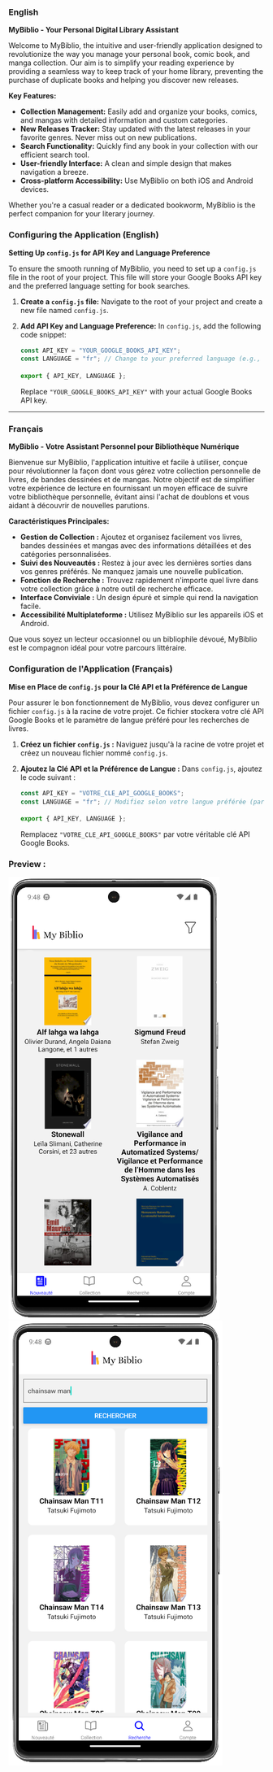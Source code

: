 ### English

**MyBiblio - Your Personal Digital Library Assistant**

Welcome to MyBiblio, the intuitive and user-friendly application designed to revolutionize the way you manage your personal book, comic book, and manga collection. Our aim is to simplify your reading experience by providing a seamless way to keep track of your home library, preventing the purchase of duplicate books and helping you discover new releases.

**Key Features:**

- **Collection Management:** Easily add and organize your books, comics, and mangas with detailed information and custom categories.
- **New Releases Tracker:** Stay updated with the latest releases in your favorite genres. Never miss out on new publications.
- **Search Functionality:** Quickly find any book in your collection with our efficient search tool.
- **User-friendly Interface:** A clean and simple design that makes navigation a breeze.
- **Cross-platform Accessibility:** Use MyBiblio on both iOS and Android devices.

Whether you're a casual reader or a dedicated bookworm, MyBiblio is the perfect companion for your literary journey.

### Configuring the Application (English)

**Setting Up `config.js` for API Key and Language Preference**

To ensure the smooth running of MyBiblio, you need to set up a `config.js` file in the root of your project. This file will store your Google Books API key and the preferred language setting for book searches.

1. **Create a `config.js` file:**
   Navigate to the root of your project and create a new file named `config.js`.

2. **Add API Key and Language Preference:**
   In `config.js`, add the following code snippet:
   ```javascript
   const API_KEY = "YOUR_GOOGLE_BOOKS_API_KEY";
   const LANGUAGE = "fr"; // Change to your preferred language (e.g., "en" for English)

   export { API_KEY, LANGUAGE };
   ```

   Replace `"YOUR_GOOGLE_BOOKS_API_KEY"` with your actual Google Books API key.

---

### Français

**MyBiblio - Votre Assistant Personnel pour Bibliothèque Numérique**

Bienvenue sur MyBiblio, l'application intuitive et facile à utiliser, conçue pour révolutionner la façon dont vous gérez votre collection personnelle de livres, de bandes dessinées et de mangas. Notre objectif est de simplifier votre expérience de lecture en fournissant un moyen efficace de suivre votre bibliothèque personnelle, évitant ainsi l'achat de doublons et vous aidant à découvrir de nouvelles parutions.

**Caractéristiques Principales:**

- **Gestion de Collection :** Ajoutez et organisez facilement vos livres, bandes dessinées et mangas avec des informations détaillées et des catégories personnalisées.
- **Suivi des Nouveautés :** Restez à jour avec les dernières sorties dans vos genres préférés. Ne manquez jamais une nouvelle publication.
- **Fonction de Recherche :** Trouvez rapidement n'importe quel livre dans votre collection grâce à notre outil de recherche efficace.
- **Interface Conviviale :** Un design épuré et simple qui rend la navigation facile.
- **Accessibilité Multiplateforme :** Utilisez MyBiblio sur les appareils iOS et Android.

Que vous soyez un lecteur occasionnel ou un bibliophile dévoué, MyBiblio est le compagnon idéal pour votre parcours littéraire.

### Configuration de l'Application (Français)

**Mise en Place de `config.js` pour la Clé API et la Préférence de Langue**

Pour assurer le bon fonctionnement de MyBiblio, vous devez configurer un fichier `config.js` à la racine de votre projet. Ce fichier stockera votre clé API Google Books et le paramètre de langue préféré pour les recherches de livres.

1. **Créez un fichier `config.js` :**
   Naviguez jusqu'à la racine de votre projet et créez un nouveau fichier nommé `config.js`.

2. **Ajoutez la Clé API et la Préférence de Langue :**
   Dans `config.js`, ajoutez le code suivant :
   ```javascript
   const API_KEY = "VOTRE_CLE_API_GOOGLE_BOOKS";
   const LANGUAGE = "fr"; // Modifiez selon votre langue préférée (par exemple, "en" pour l'anglais)

   export { API_KEY, LANGUAGE };
   ```

   Remplacez `"VOTRE_CLE_API_GOOGLE_BOOKS"` par votre véritable clé API Google Books.


### Preview :

![Capture d'écran de l'application](assets/screenshot1.png)
![Capture d'écran de l'application](assets/screenshot2.png)

